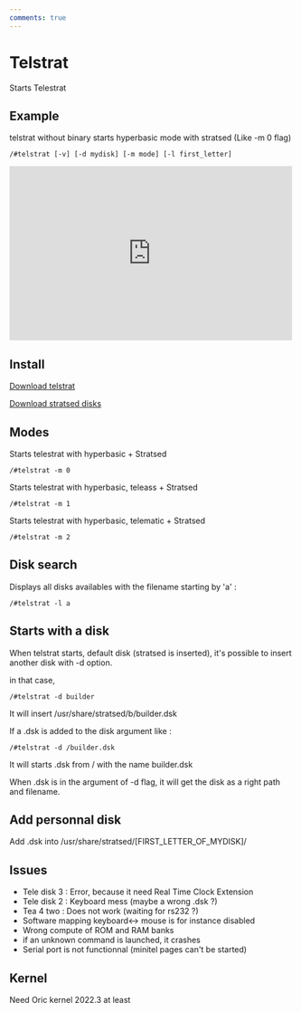 ```yaml
---
comments: true
---
```

# Telstrat

Starts Telestrat

## Example

telstrat without binary starts hyperbasic mode with stratsed (Like -m 0 flag)

```code
/#telstrat [-v] [-d mydisk] [-m mode] [-l first_letter]
```

<iframe width="500" height="308" src="https://www.youtube.com/embed/9n0x8EYgBJM" title="Twilighte board : Start Telestrat, hyperbasic, stratsed, teleass, telematic" frameborder="0" allow="accelerometer; autoplay; clipboard-write; encrypted-media; gyroscope; picture-in-picture; web-share" allowfullscreen></iframe>

## Install

[Download telstrat](https://repo.orix.oric.org/dists/official/tgz/6502/telstrat.tgz)

[Download stratsed disks](https://repo.orix.oric.org/dists/official/tgz/6502/stratsed.tgz)

## Modes

Starts telestrat with hyperbasic + Stratsed

```code
/#telstrat -m 0
```

Starts telestrat with hyperbasic, teleass + Stratsed

```code
/#telstrat -m 1
```

Starts telestrat with hyperbasic, telematic + Stratsed

```code
/#telstrat -m 2
```

## Disk search

Displays all disks availables with the filename starting by 'a' :

```code
/#telstrat -l a
```

## Starts with a disk

When telstrat starts, default disk (stratsed is inserted), it's possible to insert another disk with -d option.

in that case,

```code
/#telstrat -d builder
```

It will insert /usr/share/stratsed/b/builder.dsk

If a .dsk is added to the disk argument like :

```code
/#telstrat -d /builder.dsk
```

It will starts .dsk from / with the name builder.dsk

When .dsk is in the argument of -d flag, it will get the disk as a right path and filename.

## Add personnal disk

Add .dsk into /usr/share/stratsed/[FIRST_LETTER_OF_MYDISK]/

## Issues

* Tele disk 3 : Error, because it need Real Time Clock Extension
* Tele disk 2 : Keyboard mess (maybe a wrong .dsk ?)
* Tea 4 two : Does not work (waiting for rs232 ?)
* Software mapping keyboard<-> mouse is for instance disabled
* Wrong compute of ROM and RAM banks
* if an unknown command is launched, it crashes
* Serial port is not functionnal (minitel pages can't be started)

## Kernel

Need Oric kernel 2022.3 at least
